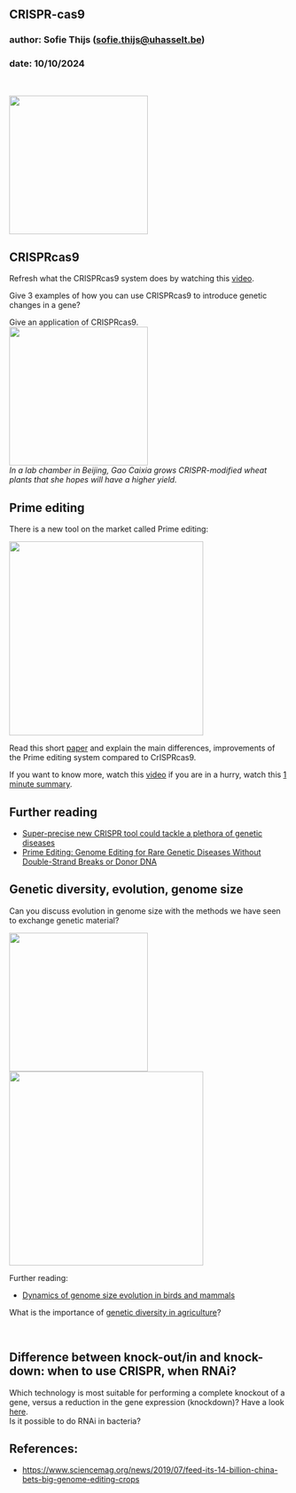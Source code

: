 ## CRISPR-cas9
### author: Sofie Thijs (sofie.thijs@uhasselt.be)
### date: 10/10/2024

&nbsp;
&nbsp;
&nbsp;


<img src="https://media1.giphy.com/media/4nloNqEDVPIdi/giphy.gif" width="250px">

## CRISPRcas9

Refresh what the CRISPRcas9 system does by watching this [video](https://www.youtube.com/watch?v=4YKFw2KZA5o).

Give 3 examples of how you can use CRISPRcas9 to introduce genetic changes in a gene?
  
Give an application of CRISPRcas9.  
<img src="https://www.science.org/do/10.1126/science.aay8951/full/cc_1_GAO_DSC_3995_1280x720.jpg" width="250px">  
*In a lab chamber in Beijing, Gao Caixia grows CRISPR-modified wheat plants that she hopes will have a higher yield.*


## Prime editing
There is a new tool on the market called Prime editing:  
  
<img src="https://media.nature.com/lw800/magazine-assets/d41586-019-03164-5/d41586-019-03164-5_17295426.png" width="350px">


Read this short [paper](https://www.sciencemag.org/news/2019/10/new-prime-genome-editor-could-surpass-crispr) and explain the main differences, improvements of the Prime editing system compared to CrISPRcas9.

If you want to know more, watch this [video](https://www.youtube.com/watch?v=M5mS_moZN_w)
if you are in a hurry, watch this [1 minute summary](https://www.youtube.com/watch?v=FzVV-AkS76I).

## Further reading
- [Super-precise new CRISPR tool could tackle a plethora of genetic diseases](https://www.nature.com/articles/d41586-019-03164-5)
- [Prime Editing: Genome Editing for Rare Genetic Diseases Without Double-Strand Breaks or Donor DNA](https://www.frontiersin.org/articles/10.3389/fgene.2020.00528/full)


## Genetic diversity, evolution, genome size
Can you discuss evolution in genome size with the methods we have seen to exchange genetic material?
<p align="left">
<img src="https://www.pnas.org/content/pnas/114/8/E1460/F2.large.jpg?width=800&height=600&carousel=1" width="250px">
<img src="https://media.springernature.com/m685/springer-static/image/art%3A10.1038%2Fs41576-019-0106-6/MediaObjects/41576_2019_106_Fig1_HTML.png" width="350px">
</p>

Further reading:
- [Dynamics of genome size evolution in birds and mammals](https://www.pnas.org/content/114/8/E1460)  

What is the importance of [genetic diversity in agriculture](https://medium.com/thenextnorm/importance-of-genetic-diversity-in-agriculture-b9f88f5fda55)?

&nbsp;
&nbsp;
&nbsp;


## Difference between knock-out/in and knock-down: when to use CRISPR, when RNAi?
Which technology is most suitable for performing a complete knockout of a gene, versus a reduction in the gene expression (knockdown)?
Have a look [here](https://www.youtube.com/watch?v=U3Z4u0DKbx0).  
Is it possible to do RNAi in bacteria?

## References:

- https://www.sciencemag.org/news/2019/07/feed-its-14-billion-china-bets-big-genome-editing-crops
&nbsp;
&nbsp;
&nbsp;

